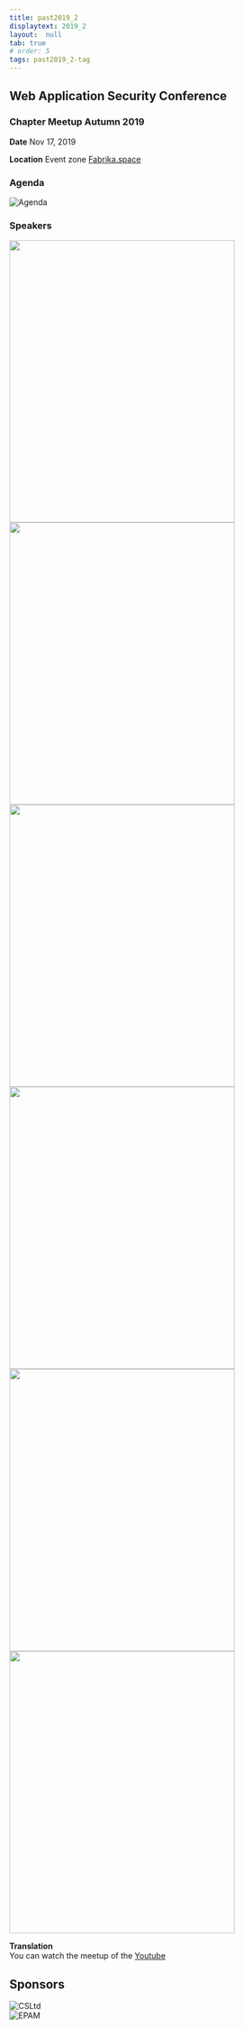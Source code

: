 ```yaml
---
title: past2019_2
displaytext: 2019_2
layout:  null
tab: true
# order: 5
tags: past2019_2-tag
---
```


## Web Application Security Conference

### Chapter Meetup Autumn 2019

**Date** Nov 17, 2019

**Location** Event zone [Fabrika.space](https://fabrika.space/)

### Agenda

![Agenda](assets/images/agenda.jpg "Agenda")

### Speakers

<img src="assets/images/s1.jpg" width="400" height="500">  
<img src="assets/images/s2.jpg" width="400" height="500">  
<img src="assets/images/s3.jpg" width="400" height="500">  
<img src="assets/images/s4.jpg" width="400" height="500">  
<img src="assets/images/s5.jpg" width="400" height="500">  
<img src="assets/images/s6.jpg" width="400" height="500">  


<!-- ![Speaker1](assets/images/s1.jpg "Speaker1")
![Speaker2](assets/images/s2.jpg "Speaker2")
![Speaker3](assets/images/s3.jpg "Speaker3")
![Speaker4](assets/images/s4.jpg "Speaker4")
![Speaker5](assets/images/s5.jpg "Speaker5")
![Speaker6](assets/images/s6.jpg "Speaker6") -->

**Translation**  
You can watch the meetup of the [Youtube](https://www.youtube.com/watch?v=utNBJ7r007M&list=PL9SNXXIM4tGeXMazvrONdXrMrCWXma9dO)


## Sponsors

![CSLtd](assets/images/csltd.jpg "CSLtd")  
![EPAM](assets/images/epam.jpg "EPAM")
